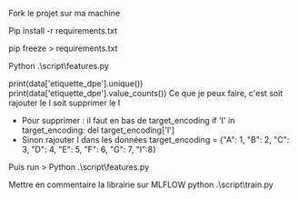 Fork le projet sur ma machine

Pip install -r requirements.txt 

<!-- Pour installer ma librairie -->
pip freeze > requirements.txt

<!-- Lancer mon feature qui cree mon fichier csv -->
Python .\script\features.py 

<!-- Si erreur, KeyError: 'I' choisir de supprimer ou rajouter la Colonne -->
print(data['etiquette_dpe'].unique())
print(data['etiquette_dpe'].value_counts())
Ce que je peux faire, c'est soit rajouter le I soit supprimer le I
- Pour supprimer : il faut en bas de target_encoding
if 'I' in target_encoding:
    del target_encoding['I']
- Sinon rajouter I dans les données
    target_encoding = {"A": 1, "B": 2, "C": 3, "D": 4, "E": 5, "F": 6, "G": 7, "I":8}

Puis run > Python .\script\features.py

<!-- Run train.py -->
Mettre en commentaire la librairie sur MLFLOW
python .\script\train.py

